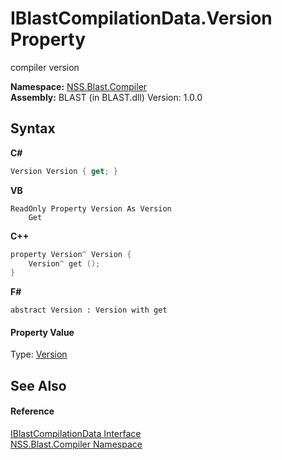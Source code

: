 # IBlastCompilationData.Version Property 
 

compiler version

**Namespace:**&nbsp;<a href="26a25caa-f50b-92ad-f15c-dbb9db1493ae">NSS.Blast.Compiler</a><br />**Assembly:**&nbsp;BLAST (in BLAST.dll) Version: 1.0.0

## Syntax

**C#**<br />
``` C#
Version Version { get; }
```

**VB**<br />
``` VB
ReadOnly Property Version As Version
	Get
```

**C++**<br />
``` C++
property Version^ Version {
	Version^ get ();
}
```

**F#**<br />
``` F#
abstract Version : Version with get

```


#### Property Value
Type: <a href="https://docs.microsoft.com/dotnet/api/system.version" target="_blank" rel="noopener noreferrer">Version</a>

## See Also


#### Reference
<a href="d2afd70e-15cd-df6e-c1b9-6e1d3e9552bd">IBlastCompilationData Interface</a><br /><a href="26a25caa-f50b-92ad-f15c-dbb9db1493ae">NSS.Blast.Compiler Namespace</a><br />